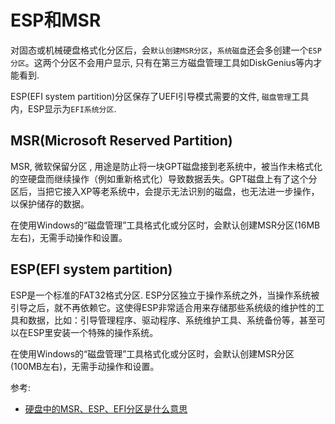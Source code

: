 # ESP和MSR

对固态或机械硬盘格式化分区后，会`默认创建MSR分区`，`系统磁盘`还会多创建一个`ESP分区`。这两个分区不会用户显示, 只有在第三方磁盘管理工具如DiskGenius等内才能看到.

ESP(EFI system partition)分区保存了UEFI引导模式需要的文件, `磁盘管理`工具内，ESP显示为`EFI系统分区`.


## MSR(Microsoft Reserved Partition)
MSR, 微软保留分区 , 用途是防止将一块GPT磁盘接到老系统中，被当作未格式化的空硬盘而继续操作（例如重新格式化）导致数据丢失。GPT磁盘上有了这个分区后，当把它接入XP等老系统中，会提示无法识别的磁盘，也无法进一步操作，以保护储存的数据。

在使用Windows的“磁盘管理”工具格式化或分区时，会默认创建MSR分区(16MB左右)，无需手动操作和设置。



## ESP(EFI system partition)
ESP是一个标准的FAT32格式分区. ESP分区独立于操作系统之外，当操作系统被引导之后，就不再依赖它。这使得ESP非常适合用来存储那些系统级的维护性的工具和数据，比如：引导管理程序、驱动程序、系统维护工具、系统备份等，甚至可以在ESP里安装一个特殊的操作系统。

在使用Windows的“磁盘管理”工具格式化或分区时，会默认创建MSR分区(100MB左右)，无需手动操作和设置。







参考:
- [硬盘中的MSR、ESP、EFI分区是什么意思](https://baiyunju.cc/8773)
